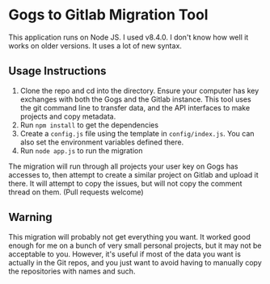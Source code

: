
# Gogs to Gitlab Migration Tool

This application runs on Node JS. I used v8.4.0. I don't know how well it works on older versions. It uses a lot of new syntax.

## Usage Instructions

1. Clone the repo and cd into the directory. Ensure your computer has key exchanges with both the Gogs and the Gitlab instance. This tool uses the git command line to transfer data, and the API interfaces to make projects and copy metadata.
2. Run `npm install` to get the dependencies
3. Create a `config.js` file using the template in `config/index.js`. You can also set the environment variables defined there.
4. Run `node app.js` to run the migration

The migration will run through all projects your user key on Gogs has accesses to, then attempt to create a similar project on Gitlab and upload it there. It will attempt to copy the issues, but will not copy the comment thread on them. (Pull requests welcome)


## Warning

This migration will probably not get everything you want. It worked good enough for me on a bunch of very small personal projects, but it may not be acceptable to you. However, it's useful if most of the data you want is actually in the Git repos, and you just want to avoid having to manually copy the repositories with names and such.

